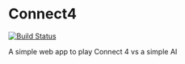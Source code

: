 # Connect4

[![Build Status](https://travis-ci.org/spencerwi/Connect4.svg?branch=master)](https://travis-ci.org/spencerwi/Connect4)

A simple web app to play Connect 4 vs a simple AI
